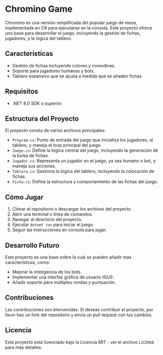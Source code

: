 # Chromino Game

Chromino es una versión simplificada del popular juego de mesa, implementada en C# para ejecutarse en la consola. Este proyecto ofrece una base para desarrollar el juego, incluyendo la gestión de fichas, jugadores, y la lógica del tablero.

## Características

- Gestión de fichas incluyendo colores y comodines.
- Soporte para jugadores humanos y bots.
- Tablero expansivo que se ajusta a medida que se añaden fichas.

## Requisitos

- .NET 8.0 SDK o superior.

## Estructura del Proyecto

El proyecto consta de varios archivos principales:

- `Program.cs`: Punto de entrada del juego que inicializa los jugadores, el tablero, y maneja el loop principal del juego.
- `Juego.cs`: Define la lógica central del juego, incluyendo la generación de la bolsa de fichas.
- `Jugador.cs`: Representa un jugador en el juego, ya sea humano o bot, y maneja sus acciones.
- `Tablero.cs`: Gestiona la lógica del tablero, incluyendo la colocación de fichas.
- `Ficha.cs`: Define la estructura y comportamiento de las fichas del juego.

## Cómo Jugar

1. Clonar el repositorio o descargar los archivos del proyecto.
2. Abrir una terminal o línea de comandos.
3. Navegar al directorio del proyecto.
4. Ejecutar `dotnet run` para iniciar el juego.
5. Seguir las instrucciones en consola para jugar.

## Desarrollo Futuro

Este proyecto es una base sobre la cual se pueden añadir más características, como:

- Mejorar la inteligencia de los bots.
- Implementar una interfaz gráfica de usuario (GUI).
- Añadir soporte para múltiples rondas y puntuación.

## Contribuciones

Las contribuciones son bienvenidas. Si deseas contribuir al proyecto, por favor haz un fork del repositorio y envía un pull request con tus cambios.

## Licencia

Este proyecto está licenciado bajo la Licencia MIT - ver el archivo `LICENSE` para más detalles.
